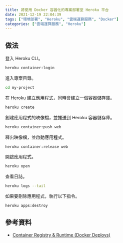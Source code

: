```yaml
---
title: 將使用 Docker 容器化的專案部署至 Heroku 平台
date: 2021-12-19 22:04:39
tags: ["環境部署", "Heroku", "雲端運算服務", "Docker"]
categories: ["雲端運算服務", "Heroku"]
---
```


## 做法

登入 Heroku CLI。

```bash
heroku container:login
```

進入專案目錄。

```bash
cd my-project
```

在 Heroku 建立應用程式，同時會建立一個容器儲存庫。

```bash
heroku create
```

創建應用程式的映像檔，並推送到 Heroku 容器儲存庫。

```bash
heroku container:push web
```

釋出映像檔，並啟動應用程式。

```bash
heroku container:release web
```

開啟應用程式。

```bash
heroku open
```

查看日誌。

```bash
heroku logs --tail
```

如果要刪除應用程式，執行以下指令。

```bash
heroku apps:destroy
```

## 參考資料

- [Container Registry & Runtime (Docker Deploys)](https://devcenter.heroku.com/articles/container-registry-and-runtime)

